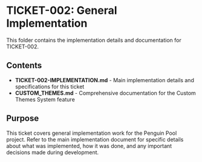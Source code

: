 # TICKET-002: General Implementation

This folder contains the implementation details and documentation for TICKET-002.

## Contents

- **TICKET-002-IMPLEMENTATION.md** - Main implementation details and specifications for this ticket
- **CUSTOM_THEMES.md** - Comprehensive documentation for the Custom Themes System feature

## Purpose

This ticket covers general implementation work for the Penguin Pool project. Refer to the main implementation document for specific details about what was implemented, how it was done, and any important decisions made during development.
